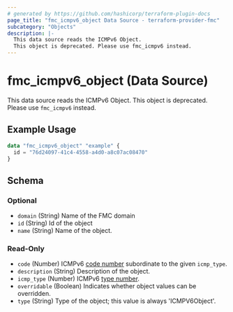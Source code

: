 ```yaml
---
# generated by https://github.com/hashicorp/terraform-plugin-docs
page_title: "fmc_icmpv6_object Data Source - terraform-provider-fmc"
subcategory: "Objects"
description: |-
  This data source reads the ICMPv6 Object.
  This object is deprecated. Please use fmc_icmpv6 instead.
---
```


# fmc_icmpv6_object (Data Source)

This data source reads the ICMPv6 Object.
This object is deprecated. Please use `fmc_icmpv6` instead.

## Example Usage

```terraform
data "fmc_icmpv6_object" "example" {
  id = "76d24097-41c4-4558-a4d0-a8c07ac08470"
}
```

<!-- schema generated by tfplugindocs -->
## Schema

### Optional

- `domain` (String) Name of the FMC domain
- `id` (String) Id of the object
- `name` (String) Name of the object.

### Read-Only

- `code` (Number) ICMPv6 [code number](https://www.iana.org/assignments/icmpv6-parameters/icmpv6-parameters.xhtml) subordinate to the given `icmp_type`.
- `description` (String) Description of the object.
- `icmp_type` (Number) ICMPv6 [type number](https://www.iana.org/assignments/icmpv6-parameters/icmpv6-parameters.xhtml).
- `overridable` (Boolean) Indicates whether object values can be overridden.
- `type` (String) Type of the object; this value is always 'ICMPV6Object'.

